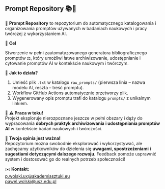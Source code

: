 ## Prompt Repository 📚🚀  

📖 **Prompt Repository** to repozytorium do automatycznego katalogowania i organizowania promptów używanych w badaniach naukowych i pracy twórczej z wykorzystaniem AI. 


🎯 **Cel**

Stworzenie w pełni zautomatyzowanego generatora bibliograficznego promptów ⚖️, który umożliwi łatwe archiwizowanie, udostępnianie i cytowanie promptów AI w kontekście naukowym i twórczym.


🔹 **Jak to działa?**  
1. Umieść plik `.txt` w katalogu `raw_prompts/` (pierwsza linia – nazwa modelu AI, reszta – treść promptu).  
2. Workflow GitHub Actions automatycznie przetworzy plik.  
3. Wygenerowany opis promptu trafi do katalogu `prompts/` z unikalnym linkiem.  


📌 **⚠️ Praca w toku!**  
Projekt eksploruje nierozpoznane jeszcze w pełni obszary i dąży do wypracowania **dobrych praktyk archiwizowania i udostępniania promptów AI** w kontekście badań naukowych i twórczości.  

📢 **Twoja opinia jest ważna!**  
Repozytorium można swobodnie eksplorować i wykorzystywać, ale zachęcamy użytkowników do dzielenia się **uwagami, spostrzeżeniami i sugestiami dotyczącymi dalszego rozwoju**. Feedback pomoże usprawnić system i dostosować go do realnych potrzeb społeczności!  


✉️ **Kontakt:**  
p.wolski.ux@akademiasztuki.eu  
pawel.wolski@usz.edu.pl  
